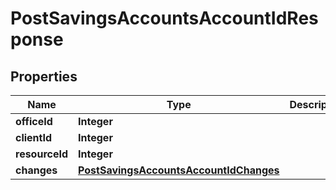 # PostSavingsAccountsAccountIdResponse

## Properties
Name | Type | Description | Notes
------------ | ------------- | ------------- | -------------
**officeId** | **Integer** |  |  [optional]
**clientId** | **Integer** |  |  [optional]
**resourceId** | **Integer** |  |  [optional]
**changes** | [**PostSavingsAccountsAccountIdChanges**](PostSavingsAccountsAccountIdChanges.md) |  |  [optional]
